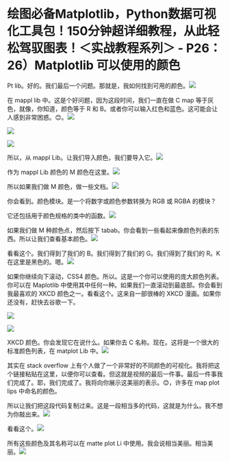 # 绘图必备Matplotlib，Python数据可视化工具包！150分钟超详细教程，从此轻松驾驭图表！＜实战教程系列＞ - P26：26）Matplotlib 可以使用的颜色 

Pt lib。好的。我们最后一个问题。那就是，我如何找到可用的颜色。![](img/c3379774ebee01c9721e4dfa1bcd475d_1.png)

在 mappl lib 中。这是个好问题，因为这段时间，我们一直在做 C map 等于灰色，就像，你知道，颜色等于 R 和 B。或者你可以输入红色和蓝色。这可能会让人感到非常困惑。😊。![](img/c3379774ebee01c9721e4dfa1bcd475d_3.png)

![](img/c3379774ebee01c9721e4dfa1bcd475d_4.png)

![](img/c3379774ebee01c9721e4dfa1bcd475d_5.png)

所以，从 mappl Lib。让我们导入颜色，我们要导入它。![](img/c3379774ebee01c9721e4dfa1bcd475d_7.png)

作为 mappl Lib 颜色的 M 颜色在这里。![](img/c3379774ebee01c9721e4dfa1bcd475d_9.png)

所以如果我们做 M 颜色，做一些文档。![](img/c3379774ebee01c9721e4dfa1bcd475d_11.png)

你会看到。颜色模块。是一个将数字或颜色参数转换为 RGB 或 RGBA 的模块？

它还包括用于颜色规格的类中的函数。![](img/c3379774ebee01c9721e4dfa1bcd475d_13.png)

如果我们做 M 种颜色点，然后按下 tabab。你会看到一些看起来像颜色列表的东西。所以让我们查看基本颜色。![](img/c3379774ebee01c9721e4dfa1bcd475d_15.png)

看看这个。我们得到了我们的 B。我们得到了我们的 G。我们得到了我们的 R。K 在这里是黑色的。嗯。![](img/c3379774ebee01c9721e4dfa1bcd475d_17.png)

如果你继续向下滚动，CSS4 颜色。所以。这是一个你可以使用的庞大颜色列表。你可以在 Maplotlib 中使用其中任何一种。如果我们一直滚动到最底部。你会看到我最喜欢的 XKCD 颜色之一。看看这个。这来自一部很棒的 XKCD 漫画。如果你还没有，赶快去谷歌一下。

![](img/c3379774ebee01c9721e4dfa1bcd475d_19.png)

![](img/c3379774ebee01c9721e4dfa1bcd475d_20.png)

XKCD 颜色。你会发现它在说什么。如果你去 C 名称。现在。这将是一个很大的标准颜色列表，在 matplot Lib 中。![](img/c3379774ebee01c9721e4dfa1bcd475d_22.png)

其实在 stack overflow 上有个人做了一个非常好的不同颜色的可视化。我将把这个链接粘贴在这里，以便你可以查看。但这就是视频的最后一件事。最后一件事我们完成了。耶，我们完成了。我将向你展示这美丽的表示。😊，许多在 map plot lips 中命名的颜色。

所以让我们把这段代码复制过来。这是一段相当多的代码，这就是为什么。我不想为你敲出来。![](img/c3379774ebee01c9721e4dfa1bcd475d_24.png)

看看这个。![](img/c3379774ebee01c9721e4dfa1bcd475d_26.png)

所有这些颜色及其名称可以在 matte plot Li 中使用。我会说相当美丽。相当美丽。![](img/c3379774ebee01c9721e4dfa1bcd475d_28.png)
